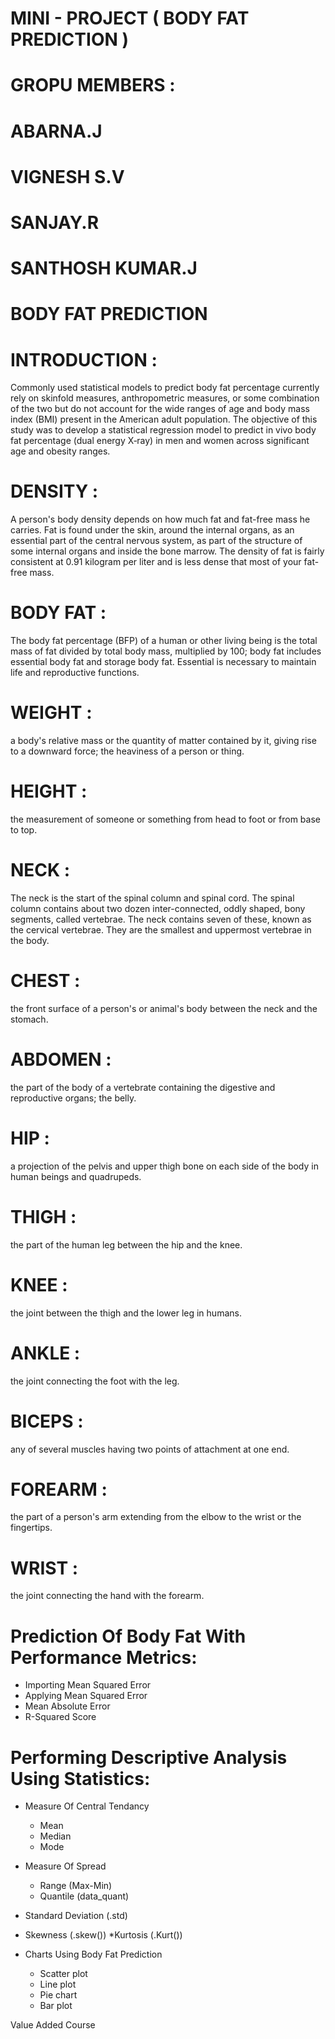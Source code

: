 # MINI - PROJECT ( BODY FAT PREDICTION )

# GROPU MEMBERS :
# ABARNA.J
# VIGNESH S.V
# SANJAY.R
# SANTHOSH KUMAR.J

# BODY FAT PREDICTION

# INTRODUCTION :
Commonly used statistical models to predict body fat percentage currently rely on skinfold measures, anthropometric measures, or some combination of the two but do not account for the wide ranges of age and body mass index (BMI) present in the American adult population. The objective of this study was to develop a statistical regression model to predict in vivo body fat percentage (dual energy X‐ray) in men and women across significant age and obesity ranges.

# DENSITY :
A person's body density depends on how much fat and fat-free mass he carries. Fat is found under the skin, around the internal organs, as an essential part of the central nervous system, as part of the structure of some internal organs and inside the bone marrow. The density of fat is fairly consistent at 0.91 kilogram per liter and is less dense that most of your fat-free mass.

# BODY FAT :
The body fat percentage (BFP) of a human or other living being is the total mass of fat divided by total body mass, multiplied by 100; body fat includes essential body fat and storage body fat. Essential is necessary to maintain life and reproductive functions.

# WEIGHT :
a body's relative mass or the quantity of matter contained by it, giving rise to a downward force; the heaviness of a person or thing.

# HEIGHT :
the measurement of someone or something from head to foot or from base to top.

# NECK :
The neck is the start of the spinal column and spinal cord. The spinal column contains about two dozen inter-connected, oddly shaped, bony segments, called vertebrae. The neck contains seven of these, known as the cervical vertebrae. They are the smallest and uppermost vertebrae in the body.

# CHEST : 
the front surface of a person's or animal's body between the neck and the stomach.

# ABDOMEN : 
the part of the body of a vertebrate containing the digestive and reproductive organs; the belly.

# HIP : 
a projection of the pelvis and upper thigh bone on each side of the body in human beings and quadrupeds.

# THIGH :
the part of the human leg between the hip and the knee.

# KNEE : 
the joint between the thigh and the lower leg in humans.

# ANKLE :
the joint connecting the foot with the leg.

# BICEPS :
any of several muscles having two points of attachment at one end.

# FOREARM :
the part of a person's arm extending from the elbow to the wrist or the fingertips.

# WRIST :
the joint connecting the hand with the forearm.

# Prediction Of Body Fat With Performance Metrics:
* Importing Mean Squared Error
* Applying Mean Squared Error
* Mean Absolute Error
* R-Squared Score

# Performing Descriptive Analysis Using Statistics:
* Measure Of Central Tendancy
   * Mean
   * Median
   * Mode
* Measure Of Spread
   * Range (Max-Min)
   * Quantile (data_quant)
* Standard Deviation (.std)
* Skewness (.skew())
*Kurtosis (.Kurt())

* Charts Using Body Fat Prediction
   * Scatter plot
   * Line plot
   * Pie chart
   * Bar plot

Value Added Course
